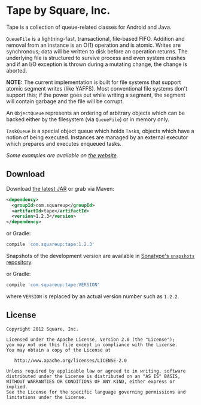 Tape by Square, Inc.
====================

Tape is a collection of queue-related classes for Android and Java.

`QueueFile` is a lightning-fast, transactional, file-based FIFO. Addition and
removal from an instance is an O(1) operation and is atomic. Writes are
synchronous; data will be written to disk before an operation returns. The
underlying file is structured to survive process and even system crashes and if
an I/O exception is thrown during a mutating change, the change is aborted.

**NOTE:** The current implementation is built for file systems that support
atomic segment writes (like YAFFS). Most conventional file systems don't support
this; if the power goes out while writing a segment, the segment will contain
garbage and the file will be corrupt.

An `ObjectQueue` represents an ordering of arbitrary objects which can be backed
either by the filesystem (via `QueueFile`) or in memory only.

`TaskQueue` is a special object queue which holds `Task`s, objects which have a
notion of being executed. Instances are managed by an external executor which
prepares and executes enqueued tasks.

*Some examples are available on [the website][1].*



Download
--------

Download [the latest JAR][2] or grab via Maven:
```xml
<dependency>
  <groupId>com.squareup</groupId>
  <artifactId>tape</artifactId>
  <version>1.2.3</version>
</dependency>
```
or Gradle:
```groovy
compile 'com.squareup:tape:1.2.3'
```

Snapshots of the development version are available in [Sonatype's `snapshots` repository][snap].

or Gradle:
```groovy
compile 'com.squareup:tape:VERSION'
```

where `VERSION` is replaced by an actual version number such as `1.2.2`.

License
-------

    Copyright 2012 Square, Inc.

    Licensed under the Apache License, Version 2.0 (the "License");
    you may not use this file except in compliance with the License.
    You may obtain a copy of the License at

       http://www.apache.org/licenses/LICENSE-2.0

    Unless required by applicable law or agreed to in writing, software
    distributed under the License is distributed on an "AS IS" BASIS,
    WITHOUT WARRANTIES OR CONDITIONS OF ANY KIND, either express or implied.
    See the License for the specific language governing permissions and
    limitations under the License.



 [1]: http://square.github.com/tape/
 [2]: https://search.maven.org/remote_content?g=com.squareup&a=tape&v=LATEST
 [snap]: https://oss.sonatype.org/content/repositories/snapshots/
